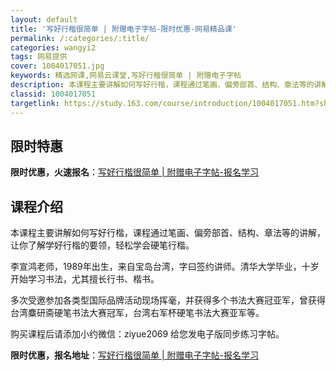 ```yaml
---
layout: default
title: '写好行楷很简单 | 附赠电子字帖-限时优惠-网易精品课'
permalink: /:categories/:title/
categories: wangyi2
tags: 网易提供
cover: 1004017051.jpg
keywords: 精选网课,网易云课堂,写好行楷很简单 | 附赠电子字帖
description: 本课程主要讲解如何写好行楷，课程通过笔画、偏旁部首、结构、章法等的讲解，让你了解学好行楷的要领，轻松学会硬笔行楷。李宣鸿
classid: 1004017051
targetlink: https://study.163.com/course/introduction/1004017051.htm?share=1&shareId=1025206652&utm_campaign=share&utm_medium=iphoneShare&utm_source=&utm_u=1025206652
---
```


## 限时特惠

**限时优惠，火速报名**：[写好行楷很简单 | 附赠电子字帖-报名学习](https://study.163.com/course/introduction/1004017051.htm?share=1&shareId=1025206652&utm_campaign=share&utm_medium=iphoneShare&utm_source=&utm_u=1025206652)

## 课程介绍

本课程主要讲解如何写好行楷，课程通过笔画、偏旁部首、结构、章法等的讲解，让你了解学好行楷的要领，轻松学会硬笔行楷。



李宣鸿老师，1989年出生，来自宝岛台湾，字曰签约讲师。清华大学毕业，十岁开始学习书法，尤其擅长行书、楷书。



多次受邀参加各类型国际品牌活动现场挥毫，并获得多个书法大赛冠亚军，曾获得台湾麋研斋硬笔书法大赛冠军，台湾右军杯硬笔书法大赛亚军等。



购买课程后请添加小约微信：ziyue2069  给您发电子版同步练习字帖。

**限时优惠，报名地址**：[写好行楷很简单 | 附赠电子字帖-报名学习](https://study.163.com/course/introduction/1004017051.htm?share=1&shareId=1025206652&utm_campaign=share&utm_medium=iphoneShare&utm_source=&utm_u=1025206652)

